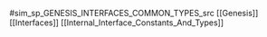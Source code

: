 #sim_sp_GENESIS_INTERFACES_COMMON_TYPES_src
[[Genesis]]
[[Interfaces]]
[[Internal_Interface_Constants_And_Types]]
